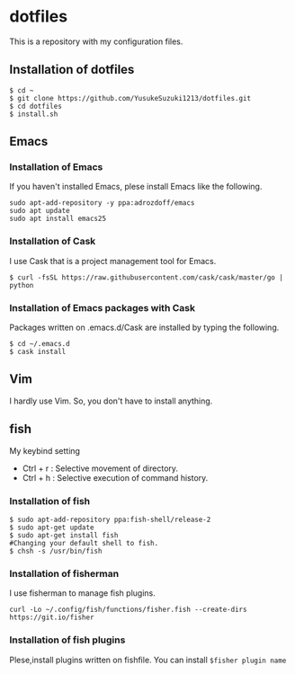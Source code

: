 # dotfiles
This is a repository with my configuration files.
## Installation of dotfiles
```shell
$ cd ~
$ git clone https://github.com/YusukeSuzuki1213/dotfiles.git
$ cd dotfiles
$ install.sh
```

## Emacs
### Installation of Emacs
If you haven't installed Emacs, plese install Emacs like the following.
```shell
sudo apt-add-repository -y ppa:adrozdoff/emacs
sudo apt update
sudo apt install emacs25
```

### Installation of Cask
I use Cask that is a project management tool for Emacs.

```shell
$ curl -fsSL https://raw.githubusercontent.com/cask/cask/master/go | python
```

### Installation of Emacs packages with Cask
Packages written on .emacs.d/Cask are installed by typing the following.
```shell
$ cd ~/.emacs.d
$ cask install
```

## Vim
I hardly use Vim. So, you don't have to install anything.

## fish
My keybind setting
* Ctrl + r : Selective movement of directory.  
* Ctrl + h : Selective execution of command history.

### Installation of fish
```shell
$ sudo apt-add-repository ppa:fish-shell/release-2
$ sudo apt-get update
$ sudo apt-get install fish
#Changing your default shell to fish.
$ chsh -s /usr/bin/fish
```

### Installation of fisherman
I use fisherman to manage fish plugins.
```shell
curl -Lo ~/.config/fish/functions/fisher.fish --create-dirs https://git.io/fisher
```

### Installation of fish plugins
Plese,install plugins written on fishfile. You can install `$fisher plugin name`
